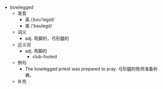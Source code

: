 - bowlegged
  - 发音
    - 英 /ˌbou'legɪd/
    - 美 /'bəulegd/
  - 词义
    - adj. 弯脚的，弓形腿的
  - 近义词
    - adj. 弯脚的
      - club-footed
  - 例句
    - The bowlegged priest was prepared to pray. 弓形腿的牧师准备祈祷。
  - 补充